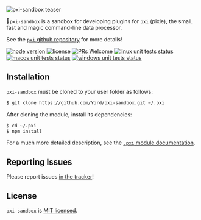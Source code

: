![pxi-sandbox teaser][teaser]

🧚`pxi-sandbox` is a sandbox for developing plugins for `pxi` (pixie), the small, fast and magic command-line data processor.

See the [`pxi` github repository][pxi] for more details!

[![node version][shield-node]][node]
[![license][shield-license]][license]
[![PRs Welcome][shield-prs]][contribute]
[![linux unit tests status][shield-unit-tests-linux]][actions]
[![macos unit tests status][shield-unit-tests-macos]][actions]
[![windows unit tests status][shield-unit-tests-windows]][actions]

## Installation

`pxi-sandbox` must be cloned to your user folder as follows:

```bash
$ git clone https://github.com/Yord/pxi-sandbox.git ~/.pxi
```

After cloning the module, install its dependencies:

```bash
$ cd ~/.pxi
$ npm install
```

For a much more detailed description, see the [`.pxi` module documentation][pxi-module].

## Reporting Issues

Please report issues [in the tracker][issues]!

## License

`pxi-sandbox` is [MIT licensed][license].

[actions]: https://github.com/Yord/pxi-sandbox/actions
[contribute]: https://github.com/Yord/pxi
[issues]: https://github.com/Yord/pxi/issues
[license]: https://github.com/Yord/pxi-sandbox/blob/master/LICENSE
[node]: https://nodejs.org/
[npm-package]: https://www.npmjs.com/package/pxi
[pxi]: https://github.com/Yord/pxi
[pxi-module]: https://github.com/Yord/pxi#pxi-module
[shield-license]: https://img.shields.io/badge/license-MIT-yellow.svg?labelColor=313A42
[shield-node]: https://img.shields.io/node/v/pxi?color=red&labelColor=313A42
[shield-prs]: https://img.shields.io/badge/PRs-welcome-green.svg?labelColor=313A42
[shield-unit-tests-linux]: https://github.com/Yord/pxi-sandbox/workflows/linux/badge.svg?branch=master
[shield-unit-tests-macos]: https://github.com/Yord/pxi-sandbox/workflows/macos/badge.svg?branch=master
[shield-unit-tests-windows]: https://github.com/Yord/pxi-sandbox/workflows/windows/badge.svg?branch=master
[teaser]: https://github.com/Yord/pxi-sandbox/blob/master/teaser.gif